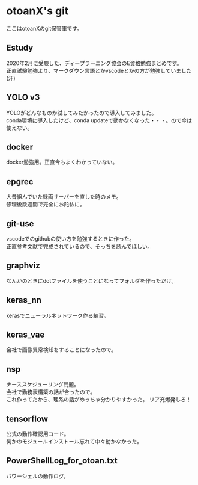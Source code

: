 # otoanX's git
ここはotoanXのgit保管庫です。

## Estudy
2020年2月に受験した、ディープラーニング協会のE資格勉強まとめです。  
正直試験勉強より、マークダウン言語とかvscodeとかの方が勉強していました(汗)

## YOLO v3
YOLOがどんなものか試してみたかったので導入してみました。  
conda環境に導入したけど、conda updateで動かなくなった・・・。ので今は使えない。

## docker
docker勉強用。正直今もよくわかっていない。

## epgrec
大昔組んでいた録画サーバーを直した時のメモ。  
修理後数週間で完全にお陀仏に。

## git-use
vscodeでのgithubの使い方を勉強するときに作った。  
正直参考文献で完成されているので、そっちを読んでほしい。

## graphviz
なんかのときにdotファイルを使うことになってフォルダを作っただけ。

## keras_nn
kerasでニューラルネットワーク作る練習。

## keras_vae
会社で画像異常検知をすることになったので。

## nsp
ナーススケジューリング問題。  
会社で勤務表構築の話が合ったので。  
これ作ってたから、理系の話がめっちゃ分かりやすかった。
リア充爆発しろ！

## tensorflow
公式の動作確認用コード。  
何かのモジュールインストール忘れて中々動かなかった。

## PowerShellLog_for_otoan.txt
パワーシェルの動作ログ。